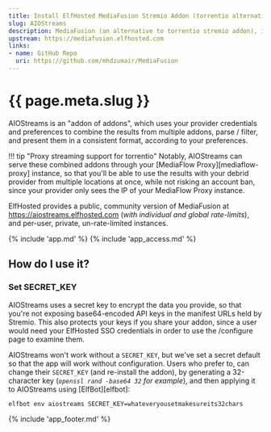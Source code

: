 ```yaml
---
title: Install ElfHosted MediaFusion Stremio Addon (torrentio alternative)
slug: AIOStreams
description: MediaFusion (an alternative to torrentio stremio addon), is the most comprehensive and powerful of the Stremio Addons in 2024, especially popular for watching Tamil, Hindi, Malayalam, Kannada, English, and dubbed movies & series
upstream: https://mediafusion.elfhosted.com
links:
- name: GitHub Repo
  uri: https://github.com/mhdzumair/MediaFusion
---
```


# {{ page.meta.slug }}

AIOStreams is an "addon of addons", which uses your provider credentials and preferences to combine the results from multiple addons, parse / filter, and present them in a consistent format, according to your preferences.

!!! tip "Proxy streaming support for torrentio"
    Notably, AIOStreams can serve these combined addons through your [MediaFlow Proxy][mediaflow-proxy] instance, so that you'll be able to use the results with your debrid provider from multiple locations at once, while not risking an account ban, since your provider only sees the IP of your MediaFlow Proxy instance.

ElfHosted provides a public, community version of MediaFusion at https://aiostreams.elfhosted.com (*with individual and global rate-limits*), and per-user, private, un-rate-limited instances.

{% include 'app.md' %}
{% include 'app_access.md' %}

## How do I use it?

### Set SECRET_KEY

AIOStreams uses a secret key to encrypt the data you provide, so that you're not exposing base64-encoded API keys in the manifest URLs held by Stremio. This also protects your keys if you share your addon, since a user would need your ElfHosted SSO credentials in order to use the /configure page to examine them.

AIOStreams won't work without a `SECRET_KEY`, but we've set a secret default so that the app will work without configuration. Users who prefer to, can change their `SECRET_KEY` (and re-install the addon), by generating a 32-character key (*`openssl rand -base64 32` for example*), and then applying it to AIOStreams using [ElfBot][elfbot]:

```
elfbot env aiostreams SECRET_KEY=whateveryousetmakesureits32chars
```

{% include 'app_footer.md' %}